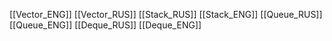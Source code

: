 [[Vector_ENG]]
[[Vector_RUS]]
[[Stack_RUS]]
[[Stack_ENG]]
[[Queue_RUS]]
[[Queue_ENG]]
[[Deque_RUS]]
[[Deque_ENG]]


